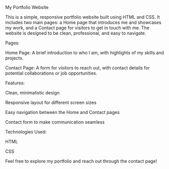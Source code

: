 My Portfolio Website

This is a simple, responsive portfolio website built using HTML and CSS. It includes two main pages: a Home page that introduces me and showcases my work, and a Contact page for visitors to get in touch with me. The website is designed to be clean, professional, and easy to navigate.

Pages:

Home Page: A brief introduction to who I am, with highlights of my skills and projects.

Contact Page: A form for visitors to reach out, with contact details for potential collaborations or job opportunities.

Features:

Clean, minimalistic design

Responsive layout for different screen sizes

Easy navigation between the Home and Contact pages

Contact form to make communication seamless

Technologies Used:

HTML

CSS

Feel free to explore my portfolio and reach out through the contact page!
